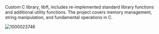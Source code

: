 Custom C library, libft, includes re-implemented standard library functions and additional utility functions. The project covers memory management, string manipulation, and fundamental operations in C. 

![1000023746](https://github.com/607mark/libft/assets/40577872/6894020e-660f-4fb9-a216-e543b657231a)
